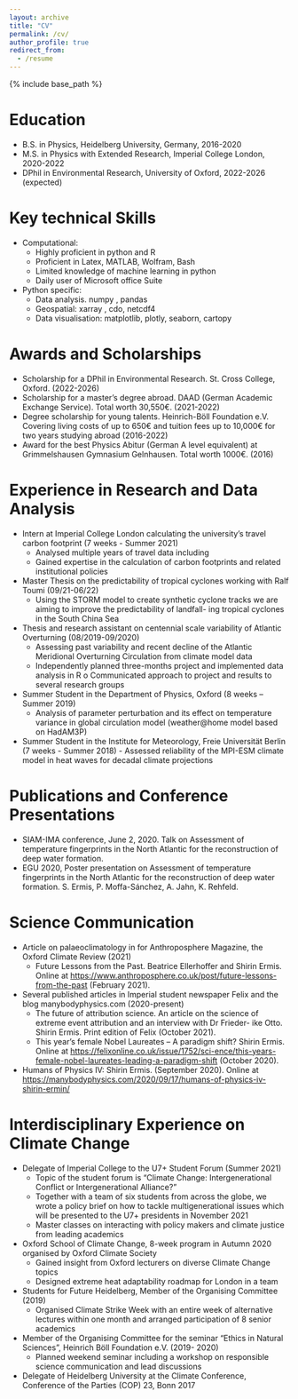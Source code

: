 ```yaml
---
layout: archive
title: "CV"
permalink: /cv/
author_profile: true
redirect_from:
  - /resume
---
```


{% include base_path %}

Education
======
* B.S. in Physics, Heidelberg University, Germany, 2016-2020
* M.S. in Physics with Extended Research, Imperial College London, 2020-2022
* DPhil in Environmental Research, University of Oxford, 2022-2026 (expected)
  
Key technical Skills
======
* Computational:
  * Highly proficient in python and R
  * Proficient in Latex, MATLAB, Wolfram, Bash
  * Limited knowledge of machine learning in python
  * Daily user of Microsoft office Suite
* Python specific:
  * Data analysis. numpy , pandas
  * Geospatial: xarray , cdo, netcdf4
  * Data visualisation: matplotlib,
  plotly, seaborn, cartopy
  
Awards and Scholarships
======
* Scholarship for a DPhil in Environmental Research. St. Cross College, Oxford. (2022-2026) 
* Scholarship for a master’s degree abroad. DAAD (German Academic Exchange Service). Total worth 30,550€. (2021-2022)
* Degree scholarship for young talents. Heinrich-Böll Foundation e.V. Covering living costs of up to 650€ and tuition fees up to 10,000€ for two years studying abroad (2016-2022)
* Award for the best Physics Abitur (German A level equivalent) at Grimmelshausen Gymnasium Gelnhausen. Total worth 1000€. (2016)

Experience in Research and Data Analysis
======
* Intern at Imperial College London calculating the university’s travel carbon footprint (7 weeks - Summer 2021)
  * Analysed multiple years of travel data including
  * Gained expertise in the calculation of carbon footprints and related institutional policies
* Master Thesis on the predictability of tropical cyclones working with Ralf Toumi (09/21-06/22)
  * Using the STORM model to create synthetic cyclone tracks we are aiming to improve the predictability of landfall- ing tropical cyclones in the South China Sea
* Thesis and research assistant on centennial scale variability of Atlantic Overturning (08/2019-09/2020)
  * Assessing past variability and recent decline of the Atlantic Meridional Overturning Circulation from climate model data
  * Independently planned three-months project and implemented data analysis in R o Communicated approach to project and results to several research groups
* Summer Student in the Department of Physics, Oxford (8 weeks – Summer 2019)
  * Analysis of parameter perturbation and its effect on temperature variance in global circulation model (weather@home model based on HadAM3P)
* Summer Student in the Institute for Meteorology, Freie Universität Berlin (7 weeks - Summer 2018) - Assessed reliability of the MPI-ESM climate model in heat waves for decadal climate projections


Publications and Conference Presentations
======
* SIAM-IMA conference, June 2, 2020. Talk on Assessment of temperature fingerprints in the North Atlantic for the reconstruction of deep water formation.
* EGU 2020, Poster presentation on Assessment of temperature fingerprints in the North Atlantic for the reconstruction of deep water formation. S. Ermis, P. Moffa-Sánchez, A. Jahn, K. Rehfeld.

Science Communication
======
* Article on palaeoclimatology in for Anthroposphere Magazine, the Oxford Climate Review (2021)
  * Future Lessons from the Past. Beatrice Ellerhoffer and Shirin Ermis. Online at https://www.anthroposphere.co.uk/post/future-lessons-from-the-past (February 2021).
* Several published articles in Imperial student newspaper Felix and the blog manybodyphysics.com (2020-present)
  * The future of attribution science. An article on the science of extreme event attribution and an interview with Dr Frieder- ike Otto. Shirin Ermis. Print edition of Felix (October 2021).
  * This year’s female Nobel Laureates – A paradigm shift? Shirin Ermis. Online at https://felixonline.co.uk/issue/1752/sci-ence/this-years-female-nobel-laureates-leading-a-paradigm-shift (October 2020).
* Humans of Physics IV: Shirin Ermis. (September 2020). Online at https://manybodyphysics.com/2020/09/17/humans-of-physics-iv-shirin-ermin/

Interdisciplinary Experience on Climate Change
======
* Delegate of Imperial College to the U7+ Student Forum (Summer 2021)
  * Topic of the student forum is “Climate Change: Intergenerational Conflict or Intergenerational Alliance?”
  * Together with a team of six students from across the globe, we wrote a policy brief on how to tackle
multigenerational issues which will be presented to the U7+ presidents in November 2021
  * Master classes on interacting with policy makers and climate justice from leading academics
* Oxford School of Climate Change, 8-week program in Autumn 2020 organised by Oxford Climate Society
  * Gained insight from Oxford lecturers on diverse Climate Change topics
  * Designed extreme heat adaptability roadmap for London in a team 
* Students for Future Heidelberg, Member of the Organising Committee (2019)
  * Organised Climate Strike Week with an entire week of alternative lectures within one month and arranged participation of 8 senior academics
* Member of the Organising Committee for the seminar “Ethics in Natural Sciences”, Heinrich Böll Foundation e.V. (2019- 2020)
  * Planned weekend seminar including a workshop on responsible science communication and lead discussions
* Delegate of Heidelberg University at the Climate Conference, Conference of the Parties (COP) 23, Bonn 2017

